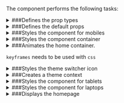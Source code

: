 The component performs the following tasks:

<details>
	<summary>###Defines the prop types

</summary>
* The site settings

* The default theme switcher icon

* The default category query

</details>

<details>
	<summary>###Defines the default props

</summary>
</details>

<details>
	<summary>###Styles the component for mobiles

</summary>
</details>

<details>
	<summary>###Styles the component container

</summary>
</details>

<details>
	<summary>###Animates the home container.

`keyframes` needs to be used with `css`

</summary>
</details>

<details>
	<summary>###Styles the theme switcher icon

</summary>
</details>

<details>
	<summary>###Creates a theme context

</summary>
</details>

<details>
	<summary>###Styles the component for tablets

</summary>
</details>

<details>
	<summary>###Styles the component for laptops

</summary>
</details>

<details>
	<summary>###Displays the homepage

</summary>
* Loads site settings from the database

* Loads categories from the database

* Switches the theme.
Saves the new theme into the local storage

</details>

